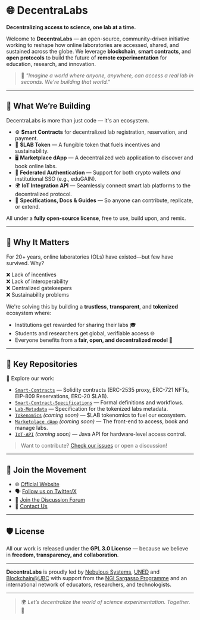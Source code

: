 # 🌐 DecentraLabs

**Decentralizing access to science, one lab at a time.**

Welcome to **DecentraLabs** — an open-source, community-driven initiative working to reshape how online laboratories are accessed, shared, and sustained across the globe. We leverage **blockchain**, **smart contracts**, and **open protocols** to build the future of **remote experimentation** for education, research, and innovation.

> 🧪 *"Imagine a world where anyone, anywhere, can access a real lab in seconds. We're building that world."*

---

## 🚀 What We’re Building

DecentraLabs is more than just code — it's an ecosystem.

- ⚙️ **Smart Contracts** for decentralized lab registration, reservation, and payment.  
- 🧠 **$LAB Token** — A fungible token that fuels incentives and sustainability.  
- 🖥️ **Marketplace dApp** — A decentralized web application to discover and book online labs.  
- 🔐 **Federated Authentication** — Support for both crypto wallets *and* institutional SSO (e.g., eduGAIN).  
- 🌍 **IoT Integration API** — Seamlessly connect smart lab platforms to the decentralized protocol.  
- 📖 **Specifications, Docs & Guides** — So anyone can contribute, replicate, or extend.

All under a **fully open-source license**, free to use, build upon, and remix.

---

## 🌱 Why It Matters

For 20+ years, online laboratories (OLs) have existed—but few have survived. Why?

❌ Lack of incentives  
❌ Lack of interoperability  
❌ Centralized gatekeepers  
❌ Sustainability problems  

We're solving this by building a **trustless**, **transparent**, and **tokenized** ecosystem where:

- Institutions get rewarded for sharing their labs 🎓  
- Students and researchers get global, verifiable access 🌐  
- Everyone benefits from a **fair, open, and decentralized model** 🔁  

---

## 📂 Key Repositories

🔗 Explore our work:

- [`Smart-Contracts`](https://github.com/DecentraLabsCom/Smart-Contracts) — Solidity contracts (ERC-2535 proxy, ERC-721 NFTs, EIP-809 Reservations, ERC-20 $LAB).  
- [`Smart-Contract-Specifications`](https://github.com/DecentraLabsCom/Smart-Contract-Specifications) — Formal definitions and workflows.
- [`Lab-Metadata`](https://github.com/DecentraLabsCom/Lab-Metadata) — Specification for the tokenized labs metadata.
- [`Tokenomics`](https://github.com/DecentraLabsCom/Tokenomics) *(coming soon)* — $LAB tokenomics to fuel our ecosystem.  
- [`Marketplace dApp`](https://github.com/DecentraLabsCom/Marketplace) *(coming soon)* — The front-end to access, book and manage labs.  
- [`IoT-API`](https://github.com/DecentraLabsCom/IoT-API) *(coming soon)* — Java API for hardware-level access control.

> Want to contribute? [Check our issues](https://github.com/orgs/DecentraLabsCom/projects) or open a discussion!

---

## 🤝 Join the Movement

- 🌐 [Official Website](https://decentralabs.nebsyst.com)
- 🗣️ [Follow us on Twitter/X](https://twitter.com/DecentraLabs)  
- 💬 [Join the Discussion Forum](https://github.com/orgs/DecentraLabsCom/discussions)  
- 📨 [Contact Us](mailto:contact@nebsyst.com)

---

## 🛡 License

All our work is released under the **GPL 3.0 License** — because we believe in **freedom, transparency, and collaboration**.

---

**DecentraLabs** is proudly led by [Nebulous Systems](https://nebsyst.com), [UNED](https://www.uned.es/) and [Blockchain@UBC](https://blockchain.ubc.ca/) with support from the [NGI Sargasso Programme](https://ngisargasso.eu/) and an international network of educators, researchers, and technologists.

---

> 🌍 *Let’s decentralize the world of science experimentation. Together.* 💫
